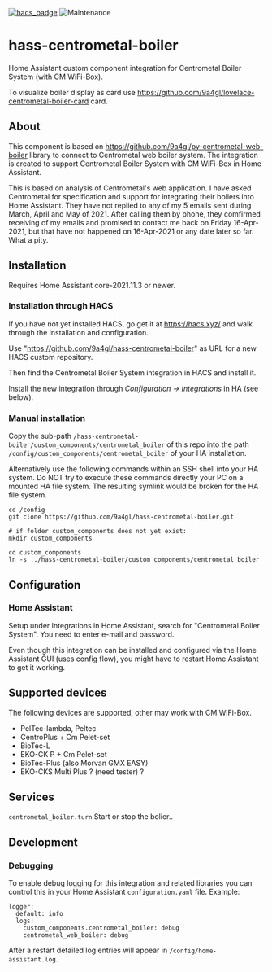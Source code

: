 [![hacs_badge](https://img.shields.io/badge/HACS-Default-orange.svg)](https://github.com/custom-components/hacs)
![Maintenance](https://img.shields.io/maintenance/yes/2023.svg)

# hass-centrometal-boiler

Home Assistant custom component integration for Centrometal Boiler System (with CM WiFi-Box).

To visualize boiler display as card use https://github.com/9a4gl/lovelace-centrometal-boiler-card card.

## About

This component is based on https://github.com/9a4gl/py-centrometal-web-boiler library to connect to Centrometal web boiler system.
The integration is created to support Centrometal Boiler System with CM WiFi-Box in Home Assistant.

This is based on analysis of Centrometal's web application. I have asked Centrometal for specification and support for integrating their boilers into Home Assistant. They have not replied to any of my 5 emails sent during March, April and May of 2021. After calling them by phone, they comfirmed receiving of my emails and promised to contact me back on Friday 16-Apr-2021, but that have not happened on 16-Apr-2021 or any date later so far. What a pity.

## Installation

Requires Home Assistant core-2021.11.3 or newer.

### Installation through HACS

If you have not yet installed HACS, go get it at https://hacs.xyz/ and walk through the installation and configuration.

Use "https://github.com/9a4gl/hass-centrometal-boiler" as URL for a new HACS custom repository.

Then find the Centrometal Boiler System integration in HACS and install it.

Install the new integration through *Configuration -> Integrations* in HA (see below).

### Manual installation

Copy the sub-path `/hass-centrometal-boiler/custom_components/centrometal_boiler` of this repo into the path `/config/custom_components/centrometal_boiler` of your HA installation.

Alternatively use the following commands within an SSH shell into your HA system.
Do NOT try to execute these commands directly your PC on a mounted HA file system. The resulting symlink would be broken for the HA file system.
```
cd /config
git clone https://github.com/9a4gl/hass-centrometal-boiler.git

# if folder custom_components does not yet exist:
mkdir custom_components

cd custom_components
ln -s ../hass-centrometal-boiler/custom_components/centrometal_boiler
```

## Configuration

### Home Assistant

Setup under Integrations in Home Assistant, search for "Centrometal Boiler System". You need to enter e-mail and password.

Even though this integration can be installed and configured via the Home Assistant GUI (uses config flow), you might have to restart Home Assistant to get it working.

## Supported devices

The following devices are supported, other may work with CM WiFi-Box.

* PelTec-lambda, Peltec
* CentroPlus + Cm Pelet-set
* BioTec-L
* EKO-CK P + Cm Pelet-set
* BioTec-Plus (also Morvan GMX EASY)
* EKO-CKS Multi Plus ? (need tester) ?

## Services

`centrometal_boiler.turn`
Start or stop the bolier..

## Development

### Debugging

To enable debug logging for this integration and related libraries you
can control this in your Home Assistant `configuration.yaml`
file. Example:

```
logger:
  default: info
  logs:
    custom_components.centrometal_boiler: debug
    centrometal_web_boiler: debug
```

After a restart detailed log entries will appear in `/config/home-assistant.log`.

